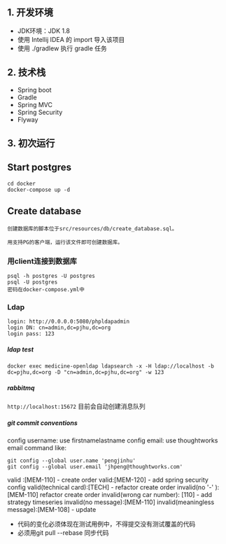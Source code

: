 ## 1. 开发环境

- JDK环境：JDK 1.8
- 使用 Intellij IDEA 的 import 导入该项目
- 使用 ./gradlew 执行 gradle 任务


## 2. 技术栈

- Spring boot
- Gradle
- Spring MVC
- Spring Security
- Flyway

## 3. 初次运行

## Start postgres
```$xslt
cd docker
docker-compose up -d
```

## Create database
```$xslt
创建数据库的脚本位于src/resources/db/create_database.sql。

用支持PG的客户端，运行该文件即可创建数据库。
```

### 用client连接到数据库

```
psql -h postgres -U postgres
psql -U postgres
密码在docker-compose.yml中
```

### Ldap
```$xslt
login: http://0.0.0.0:5080/phpldapadmin
login DN: cn=admin,dc=pjhu,dc=org
login pass: 123
```

##### ldap test
```$xslt
docker exec medicine-openldap ldapsearch -x -H ldap://localhost -b dc=pjhu,dc=org -D "cn=admin,dc=pjhu,dc=org" -w 123
```

##### rabbitmq
```http://localhost:15672```
目前会自动创建消息队列

##### git commit conventions
config username: use firstnamelastname
config email: use thoughtworks email
command like:
```
git config --global user.name 'pengjinhu'
git config --global user.email 'jhpeng@thoughtworks.com'
```

valid :[MEM-110] - create order
valid:[MEM-120] - add spring security config
valid(technical card)​:[TECH] - refactor create order
invalid(no '-' )​: [MEM-110] refactor create order
invalid(wrong car number)​: [110] - add strategy timeseries 
invalid(no message)​:[MEM-110] 
invalid(meaningless message)​:[MEM-108] - update

- 代码的变化必须体现在测试用例中，不得提交没有测试覆盖的代码
- 必须用git pull --rebase 同步代码
            
